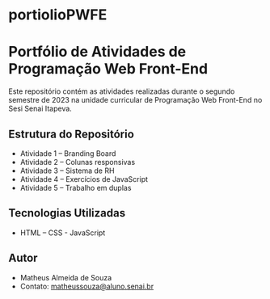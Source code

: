 # portiolioPWFE
# Portfólio de Atividades de Programação Web Front-End
Este repositório contém as atividades realizadas durante o segundo semestre de 2023 na unidade curricular de Programação Web Front-End no Sesi Senai Itapeva.

## Estrutura do Repositório
- Atividade 1 – Branding Board
- Atividade 2 – Colunas responsivas
- Atividade 3 – Sistema de RH
- Atividade 4 – Exercícios de JavaScript
- Atividade 5 – Trabalho em duplas
  
## Tecnologias Utilizadas
- HTML – CSS - JavaScript
  
## Autor
- Matheus Almeida de Souza
- Contato: matheussouza@aluno.senai.br
